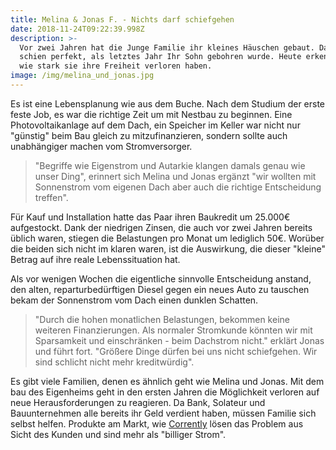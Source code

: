 ```yaml
---
title: Melina & Jonas F. - Nichts darf schiefgehen
date: 2018-11-24T09:22:39.998Z
description: >-
  Vor zwei Jahren hat die Junge Familie ihr kleines Häuschen gebaut. Das Glück
  schien perfekt, als letztes Jahr Ihr Sohn gebohren wurde. Heute erkennen sie,
  wie stark sie ihre Freiheit verloren haben.
image: /img/melina_und_jonas.jpg
---
```

Es ist eine Lebensplanung wie aus dem Buche. Nach dem Studium der erste feste Job, es war die richtige Zeit um mit Nestbau zu beginnen. Eine Photovoltaikanlage auf dem Dach, ein Speicher im Keller war nicht nur "günstig" beim Bau gleich zu mitzufinanzieren, sondern sollte auch unabhängiger machen vom Stromversorger.

> "Begriffe wie Eigenstrom und Autarkie klangen damals genau wie unser Ding", erinnert sich Melina und Jonas ergänzt "wir wollten mit Sonnenstrom vom eigenen Dach aber auch die richtige Entscheidung treffen".

Für Kauf und Installation hatte das Paar ihren Baukredit um 25.000€ aufgestockt. Dank der niedrigen Zinsen, die auch vor zwei Jahren bereits üblich waren, stiegen die Belastungen pro Monat um lediglich 50€. Worüber  die beiden sich nicht im klaren waren, ist die Auswirkung, die dieser "kleine" Betrag auf ihre reale Lebenssituation hat.

Als vor wenigen Wochen die eigentliche sinnvolle Entscheidung anstand, den alten, reparturbedürftigen Diesel gegen ein neues Auto zu tauschen bekam der Sonnenstrom vom Dach einen dunklen Schatten.

> "Durch die hohen monatlichen Belastungen, bekommen keine weiteren Finanzierungen. Als normaler Stromkunde könnten wir mit Sparsamkeit und einschränken - beim Dachstrom nicht." erklärt Jonas und führt fort. "Größere Dinge dürfen bei uns nicht schiefgehen. Wir sind schlicht nicht mehr kreditwürdig".

Es gibt viele Familien, denen es ähnlich geht wie Melina und Jonas. Mit dem bau des Eigenheims geht in den ersten Jahren die Möglichkeit verloren auf neue Herausforderungen zu reagieren. Da Bank, Solateur und Bauunternehmen alle bereits ihr Geld verdient haben, müssen Familie sich selbst helfen. Produkte am Markt, wie [Corrently](https://corrently.de/) lösen das Problem aus Sicht des Kunden und sind mehr als "billiger Strom".
